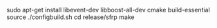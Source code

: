 sudo apt-get install libevent-dev libboost-all-dev cmake build-essential
source ./configbuild.sh
cd release/sfrp
make
